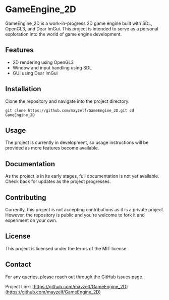 # GameEngine_2D

GameEngine_2D is a work-in-progress 2D game engine built with SDL, OpenGL3, and Dear ImGui. This project is intended to serve as a personal exploration into the world of game engine development.

## Features

- 2D rendering using OpenGL3
- Window and input handling using SDL
- GUI using Dear ImGui

## Installation

Clone the repository and navigate into the project directory:

```
git clone https://github.com/mayzelf/GameEngine_2D.git cd GameEngine_2D
```

## Usage

The project is currently in development, so usage instructions will be provided as more features become available.

## Documentation

As the project is in its early stages, full documentation is not yet available. Check back for updates as the project progresses.

## Contributing

Currently, this project is not accepting contributions as it is a private project. However, the repository is public and you're welcome to fork it and experiment on your own.

## License

This project is licensed under the terms of the MIT license.

## Contact

For any queries, please reach out through the GitHub issues page.

Project Link: [https://github.com/mayzelf/GameEngine_2D](https://github.com/mayzelf/GameEngine_2D)
